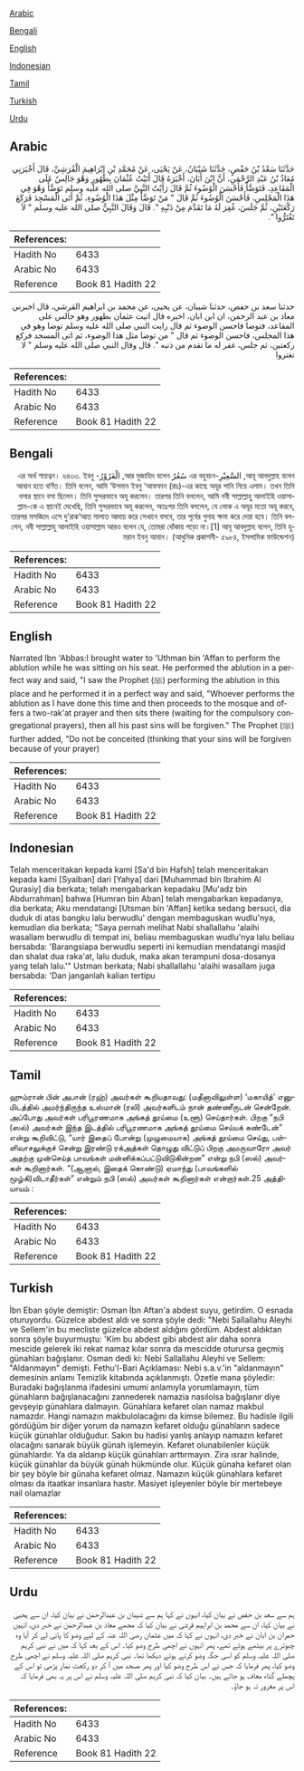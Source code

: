 [Arabic](#arabic)

[Bengali](#bengali)

[English](#english)

[Indonesian](#indonesian)

[Tamil](#tamil)

[Turkish](#turkish)

[Urdu](#urdu)

## Arabic


<div dir="rtl" lang="ar" style={{fontSize:'larger',backgroundColor:'#f8f9fa',padding:20}}>
حَدَّثَنَا سَعْدُ بْنُ حَفْصٍ، حَدَّثَنَا شَيْبَانُ، عَنْ يَحْيَى، عَنْ مُحَمَّدِ بْنِ إِبْرَاهِيمَ الْقُرَشِيِّ، قَالَ أَخْبَرَنِي مُعَاذُ بْنُ عَبْدِ الرَّحْمَنِ، أَنَّ ابْنَ أَبَانَ، أَخْبَرَهُ قَالَ أَتَيْتُ عُثْمَانَ بِطَهُورٍ وَهْوَ جَالِسٌ عَلَى الْمَقَاعِدِ، فَتَوَضَّأَ فَأَحْسَنَ الْوُضُوءَ ثُمَّ قَالَ رَأَيْتُ النَّبِيَّ صلى الله عليه وسلم تَوَضَّأَ وَهْوَ فِي هَذَا الْمَجْلِسِ، فَأَحْسَنَ الْوُضُوءَ ثُمَّ قَالَ ‏"‏ مَنْ تَوَضَّأَ مِثْلَ هَذَا الْوُضُوءِ، ثُمَّ أَتَى الْمَسْجِدَ فَرَكَعَ رَكْعَتَيْنِ، ثُمَّ جَلَسَ، غُفِرَ لَهُ مَا تَقَدَّمَ مِنْ ذَنْبِهِ ‏"‏‏.‏ قَالَ وَقَالَ النَّبِيُّ صلى الله عليه وسلم ‏"‏ لاَ تَغْتَرُّوا ‏"‏‏.‏
</div>
<div style={{backgroundColor:'#f8f9fa',padding:20, marginBottom: 10}}><table> <thead> <tr> <th>References:</th> <th></th> </tr> </thead> <tbody><tr><td>Hadith No</td><td>6433</td></tr><tr><td>Arabic No</td><td>6433</td></tr><tr><td>Reference</td><td>Book 81 Hadith 22</td></tr></tbody></table></div>


<div dir="rtl" lang="ar" style={{fontSize:'larger',backgroundColor:'#f8f9fa',padding:20}}>
حدثنا سعد بن حفص، حدثنا شيبان، عن يحيى، عن محمد بن ابراهيم القرشي، قال اخبرني معاذ بن عبد الرحمن، ان ابن ابان، اخبره قال اتيت عثمان بطهور وهو جالس على المقاعد، فتوضا فاحسن الوضوء ثم قال رايت النبي صلى الله عليه وسلم توضا وهو في هذا المجلس، فاحسن الوضوء ثم قال " من توضا مثل هذا الوضوء، ثم اتى المسجد فركع ركعتين، ثم جلس، غفر له ما تقدم من ذنبه ". قال وقال النبي صلى الله عليه وسلم " لا تغتروا
</div>
<div style={{backgroundColor:'#f8f9fa',padding:20, marginBottom: 10}}><table> <thead> <tr> <th>References:</th> <th></th> </tr> </thead> <tbody><tr><td>Hadith No</td><td>6433</td></tr><tr><td>Arabic No</td><td>6433</td></tr><tr><td>Reference</td><td>Book 81 Hadith 22</td></tr></tbody></table></div>

## Bengali


<div dir="rtl" lang="bn" style={{fontSize:'larger',backgroundColor:'#f8f9fa',padding:20}}>
আবূ আবদুল্লাহ বলেন, السَّعِيْرِ-এর বহুবচন سُعُرٌ আর মুজাহিদ বলেন, الْغَرُوْرُ- এর অর্থ শায়ত্বন। ৬৪৩৩. ইবনু আবান হতে বর্ণিত। তিনি বলেন, আমি ‘উসমান ইবনু ‘আফফান (রাঃ)-এর কাছে অযূর পানি নিয়ে এলাম। তখন তিনি বসার স্থানে বসা ছিলেন। তিনি সুন্দরভাবে অযূ করলেন। তারপর তিনি বললেন, আমি নবী সাল্লাল্লাহু আলাইহি ওয়াসাল্লাম-কে এ স্থানেই দেখেছি, তিনি সুন্দরভাবে অযূ করলেন, অতঃপর তিনি বললেন, যে লোক এ অযূর মতো অযূ করবে, তারপর মসজিদে এসে দু’রাক‘আত সালাত আদায় করে সেখানে বসবে, তার পূর্বের গুনাহ ক্ষমা করে দেয়া হবে। তিনি বললেন, নবী সাল্লাল্লাহু আলাইহি ওয়াসাল্লাম আরও বলেন যে, তোমরা ধোঁকায় পড়ো না।[1] আবূ আবদুল্লাহ বলেন, তিনি হুমরান ইবনু আবান। (আধুনিক প্রকাশনী- ৫৯৮৪, ইসলামিক ফাউন্ডেশন)
</div>
<div style={{backgroundColor:'#f8f9fa',padding:20, marginBottom: 10}}><table> <thead> <tr> <th>References:</th> <th></th> </tr> </thead> <tbody><tr><td>Hadith No</td><td>6433</td></tr><tr><td>Arabic No</td><td>6433</td></tr><tr><td>Reference</td><td>Book 81 Hadith 22</td></tr></tbody></table></div>

## English


<div dir="ltr" lang="en" style={{fontSize:'larger',backgroundColor:'#f8f9fa',padding:20}}>
Narrated Ibn 'Abbas:I brought water to 'Uthman bin 'Affan to perform the ablution while he was sitting on his seat. He performed the ablution in a perfect way and said, "I saw the Prophet (ﷺ) performing the ablution in this place and he performed it in a perfect way and said, "Whoever performs the ablution as I have done this time and then proceeds to the mosque and offers a two-rak'at prayer and then sits there (waiting for the compulsory congregational prayers), then all his past sins will be forgiven." The Prophet (ﷺ) further added, "Do not be conceited (thinking that your sins will be forgiven because of your prayer)
</div>
<div style={{backgroundColor:'#f8f9fa',padding:20, marginBottom: 10}}><table> <thead> <tr> <th>References:</th> <th></th> </tr> </thead> <tbody><tr><td>Hadith No</td><td>6433</td></tr><tr><td>Arabic No</td><td>6433</td></tr><tr><td>Reference</td><td>Book 81 Hadith 22</td></tr></tbody></table></div>

## Indonesian


<div dir="ltr" lang="id" style={{fontSize:'larger',backgroundColor:'#f8f9fa',padding:20}}>
Telah menceritakan kepada kami [Sa'd bin Hafsh] telah menceritakan kepada kami [Syaiban] dari [Yahya] dari [Muhammad bin Ibrahim Al Qurasiy] dia berkata; telah mengabarkan kepadaku [Mu'adz bin Abdurrahman] bahwa [Humran bin Aban] telah mengabarkan kepadanya, dia berkata; Aku mendatangi [Utsman bin 'Affan] ketika sedang bersuci, dia duduk di atas bangku lalu berwudlu' dengan membaguskan wudlu'nya, kemudian dia berkata; "Saya pernah melihat Nabi shallallahu 'alaihi wasallam berwudlu di tempat ini, beliau membaguskan wudlu'nya lalu beliau bersabda: 'Barangsiapa berwudlu seperti ini kemudian mendatangi masjid dan shalat dua raka'at, lalu duduk, maka akan terampuni dosa-dosanya yang telah lalu.'" Ustman berkata; Nabi shallallahu 'alaihi wasallam juga bersabda: 'Dan janganlah kalian tertipu
</div>
<div style={{backgroundColor:'#f8f9fa',padding:20, marginBottom: 10}}><table> <thead> <tr> <th>References:</th> <th></th> </tr> </thead> <tbody><tr><td>Hadith No</td><td>6433</td></tr><tr><td>Arabic No</td><td>6433</td></tr><tr><td>Reference</td><td>Book 81 Hadith 22</td></tr></tbody></table></div>

## Tamil


<div dir="ltr" lang="ta" style={{fontSize:'larger',backgroundColor:'#f8f9fa',padding:20}}>
ஹும்ரான் பின் அபான் (ரஹ்) அவர்கள் கூறியதாவது: (மதீனாவிலுள்ள) ‘மகாயித்’ எனுமிடத்தில் அமர்ந்திருந்த உஸ்மான் (ரலி) அவர்களிடம் நான் தண்ணீருடன் சென்றேன். அப்போது அவர்கள் பரிபூரணமாக அங்கத் தூய்மை (உளூ) செய்தார்கள். பிறகு “நபி (ஸல்) அவர்கள் இந்த இடத்தில் பரிபூரணமாக அங்கத் தூய்மை செய்யக் கண்டேன்” என்று கூறிவிட்டு, “யார் இதைப் போன்று (முழுமையாக) அங்கத் தூய்மை செய்து, பள்ளிவாசலுக்குச் சென்று இரண்டு ரக்அத்கள் தொழுது விட்டுப் பிறகு அமருவாரோ அவர் அதற்கு முன்செய்த பாவங்கள் மன்னிக்கப்பட்டுவிடுகின்றன” என்று நபி (ஸல்) அவர்கள் கூறினார்கள். “(ஆனால், இதைக் கொண்டு) ஏமாந்து (பாவங்களில் மூழ்கி)விடாதீர்கள்” என்றும் நபி (ஸல்) அவர்கள் கூறினார்கள் என்றார்கள்.25 அத்தியாயம் :
</div>
<div style={{backgroundColor:'#f8f9fa',padding:20, marginBottom: 10}}><table> <thead> <tr> <th>References:</th> <th></th> </tr> </thead> <tbody><tr><td>Hadith No</td><td>6433</td></tr><tr><td>Arabic No</td><td>6433</td></tr><tr><td>Reference</td><td>Book 81 Hadith 22</td></tr></tbody></table></div>

## Turkish


<div dir="ltr" lang="tr" style={{fontSize:'larger',backgroundColor:'#f8f9fa',padding:20}}>
İbn Eban şöyle demiştir: Osman İbn Aftan'a abdest suyu, getirdim. O esnada oturuyordu. Güzelce abdest aldı ve sonra şöyle dedi: "Nebi Sallallahu Aleyhi ve Sellem'in bu mecliste güzelce abdest aldığını gördüm. Abdest aldıktan sonra şöyle buyurmuştu: 'Kim bu abdest gibi abdest alır daha sonra mescide gelerek iki rekat namaz kılar sonra da mescidde oturursa geçmiş günahları bağışlanır. Osman dedi ki: Nebi Sallallahu Aleyhi ve Sellem: "Aldanmayın" demişti. Fethu'l-Bari Açıklaması: Nebi s.a.v.'in "aldanmayın" demesinin anlamı Temizlik kitabında açıklanmıştı. Özetle mana şöyledir: Buradaki bağışlanma ifadesini umumi anlamıyla yorumlamayın, tüm günahların bağışlanacağını zannederek namazia nasılolsa bağışlanır diye gevşeyip günahlara dalmayın. Günahlara kefaret olan namaz makbul namazdır. Hangi namazın makbulolacağını da kimse bilemez. Bu hadisle ilgili gördüğüm bir diğer yorum da namazın kefaret olduğu günahların sadece küçük günahlar olduğudur. Sakın bu hadisi yanlış anlayıp namazın kefaret olacağını sanarak büyük günah işlemeyin. Kefaret olunabilenler küçük günahlardır. Ya da aldanıp küçük günahları arttırmayın. Zira ısrar halinde, küçük günahlar da büyük günah hükmünde olur. Küçük günaha kefaret olan bir şey böyle bir günaha kefaret olmaz. Namazın küçük günahlara kefaret olması da itaatkar insanlara hastır. Masiyet işleyenler böyle bir mertebeye nail olamazlar
</div>
<div style={{backgroundColor:'#f8f9fa',padding:20, marginBottom: 10}}><table> <thead> <tr> <th>References:</th> <th></th> </tr> </thead> <tbody><tr><td>Hadith No</td><td>6433</td></tr><tr><td>Arabic No</td><td>6433</td></tr><tr><td>Reference</td><td>Book 81 Hadith 22</td></tr></tbody></table></div>

## Urdu


<div dir="rtl" lang="ur" style={{fontSize:'larger',backgroundColor:'#f8f9fa',padding:20}}>
ہم سے سعد بن حفص نے بیان کیا، انہوں نے کہا ہم سے شیبان بن عبدالرحمٰن نے بیان کیا، ان سے یحییٰ نے بیان کیا، ان سے محمد بن ابراہیم قرشی نے بیان کیا کہ مجھے معاذ بن عبدالرحمٰن نے خبر دی، انہیں حمران بن ابان نے خبر دی، انہوں نے کہا کہ میں عثمان رضی اللہ عنہ کے لیے وضو کا پانی لے کر آیا وہ چبوترے پر بیٹھے ہوئے تھے، پھر انہوں نے اچھی طرح وضو کیا۔ اس کے بعد کہا کہ میں نے نبی کریم صلی اللہ علیہ وسلم کو اسی جگہ وضو کرتے ہوئے دیکھا تھا۔ نبی کریم صلی اللہ علیہ وسلم نے اچھی طرح وضو کیا، پھر فرمایا کہ جس نے اس طرح وضو کیا اور پھر مسجد میں آ کر دو رکعت نماز پڑھی تو اس کے پچھلے گناہ معاف ہو جاتے ہیں۔ بیان کیا کہ نبی کریم صلی اللہ علیہ وسلم نے اس پر یہ بھی فرمایا کہ اس پر مغرور نہ ہو جاؤ۔
</div>
<div style={{backgroundColor:'#f8f9fa',padding:20, marginBottom: 10}}><table> <thead> <tr> <th>References:</th> <th></th> </tr> </thead> <tbody><tr><td>Hadith No</td><td>6433</td></tr><tr><td>Arabic No</td><td>6433</td></tr><tr><td>Reference</td><td>Book 81 Hadith 22</td></tr></tbody></table></div>